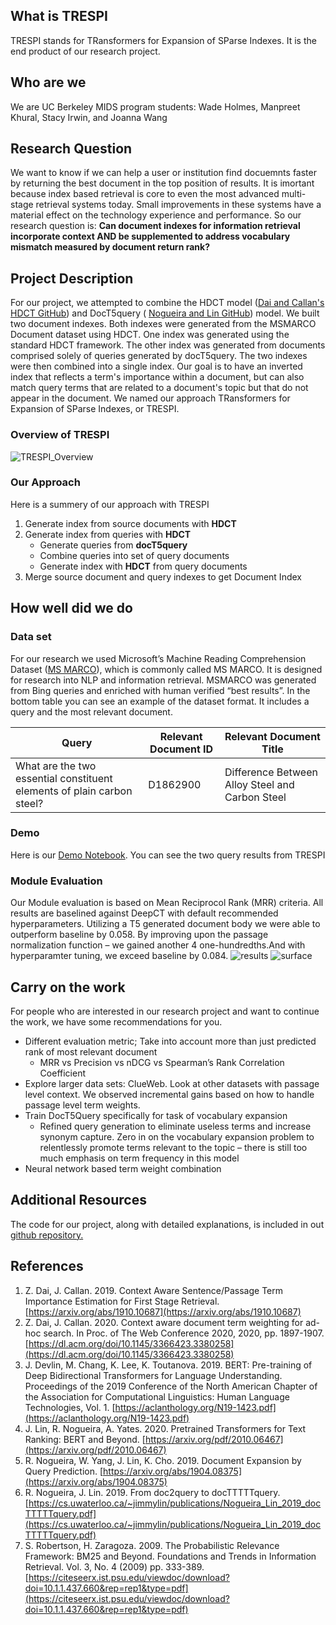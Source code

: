 ## What is TRESPI
TRESPI stands for TRansformers for Expansion of SParse Indexes. It is the end product of our research project. 

## Who are we 
We are UC Berkeley MIDS program students: Wade Holmes, Manpreet Khural, Stacy Irwin, and Joanna Wang

## Research Question
We want to know if we can help a user or institution find docuemnts faster by returning the best document in the top position of results. It is imortant because index based retrieval is core to even the most advanced multi-stage retrieval systems today.  Small improvements in these systems have a material effect on the technology experience and performance. So our research question is: **Can document indexes for information retrieval incorporate context AND be supplemented to address vocabulary mismatch measured by document return rank?**

## Project Description 
For our project, we attempted to combine the HDCT model ([Dai and Callan's HDCT GitHub](https://github.com/AdeDZY/DeepCT)) and DocT5query ( [Nogueira and Lin GitHub](https://github.com/castorini/docTTTTTquery)) model. We built two document indexes. Both indexes were generated from the MSMARCO Document dataset using HDCT. One index was generated using the standard HDCT framework. The other index was generated from documents comprised solely of queries generated by docT5query. The two indexes were then combined into a single index. Our goal is to have an inverted index that reflects a term's importance within a document, but can also match query terms that are related to a document's topic but that do not appear in the document. We named our approach TRansformers for Expansion of SParse Indexes, or TRESPI. 

### Overview of TRESPI
![TRESPI_Overview](https://user-images.githubusercontent.com/46507702/127749081-b392eb67-287a-4a90-9b52-039b53047205.PNG)

### Our Approach 
Here is a summery of our approach with TRESPI
1. Generate index from source documents with **HDCT**
2. Generate index from queries with **HDCT**
    - Generate queries from **docT5query**
    - Combine queries into set of query documents
    - Generate index with **HDCT** from query documents
3. Merge source document and query indexes to get Document Index


## How well did we do
### Data set
For our research we used Microsoft’s Machine Reading Comprehension Dataset ([MS MARCO](https://microsoft.github.io/msmarco/)), which is commonly called MS MARCO. It is designed for research into NLP and information retrieval.  MSMARCO was generated from Bing queries and enriched with human verified “best results”. In the bottom table you can see an example of the dataset format.  It includes a query and the most relevant document.

| Query                                                                 | Relevant Document ID | Relevant Document Title |
| ---------------------------------------------------------------------- | --------------------| -------------------------------- |
| What are the two essential constituent elements of plain carbon steel?| D1862900      | Difference Between Alloy Steel and Carbon Steel |

### Demo
Here is our [Demo Notebook](https://github.com/sirwin31/neural_info_retrieval/blob/main/demo_notebooks/trespi_demo/query_demo.ipynb). You can see the two query results from TRESPI

### Module Evaluation 
Our Module evaluation is based on Mean Reciprocol Rank (MRR) criteria. 
All results are baselined against DeepCT with default recommended hyperparameters. Utilizing a T5 generated document body we were able to outperform baseline by 0.058. By improving upon the passage normalization function – we gained another 4 one-hundredths.And with hyperparamter tuning, we exceed baseline by 0.084.
![results](https://user-images.githubusercontent.com/46507702/127948393-c3d60e33-c40d-4de8-b325-e902a15d819d.png)
![surface](https://user-images.githubusercontent.com/46507702/127948444-14873ae7-672f-4728-a46e-b8ec8740dcab.png)

## Carry on the work
For people who are interested in our research project and want to continue the work, we have some recommendations for you. 

   * Different evaluation metric; Take into account more than just predicted rank of most relevant document
      * MRR vs  Precision vs nDCG vs Spearman’s Rank Correlation Coefficient
   * Explore larger data sets: ClueWeb. Look at other datasets with passage level context.  We observed incremental gains based on how to handle passage level term weights. 
   * Train DocT5Query specifically for task of vocabulary expansion
      * Refined query generation to eliminate useless terms and increase synonym capture. Zero in on the vocabulary expansion problem to relentlessly promote terms relevant to the topic – there is still too much emphasis on term frequency in this model
   * Neural network based term weight combination

## Additional Resources
The code for our project, along with detailed explanations, is included in out [github repository.](https://github.com/sirwin31/neural_info_retrieval)

## References
1. Z. Dai, J. Callan. 2019. Context Aware Sentence/Passage Term Importance Estimation for First Stage Retrieval.  [https://arxiv.org/abs/1910.10687](https://arxiv.org/abs/1910.10687)
2. Z. Dai, J. Callan. 2020. Context aware document term weighting for ad-hoc search.  In Proc. of The Web Conference 2020, 2020, pp. 1897-1907. [https://dl.acm.org/doi/10.1145/3366423.3380258](https://dl.acm.org/doi/10.1145/3366423.3380258)
3. J. Devlin, M. Chang, K. Lee, K. Toutanova. 2019. BERT: Pre-training of Deep Bidirectional Transformers for Language Understanding. Proceedings of the 2019 Conference of the North American Chapter of the Association for Computational Linguistics: Human Language Technologies, Vol. 1.  [https://aclanthology.org/N19-1423.pdf](https://aclanthology.org/N19-1423.pdf)
4. J. Lin, R. Nogueira, A. Yates. 2020. Pretrained Transformers for Text Ranking: BERT and Beyond. [https://arxiv.org/pdf/2010.06467](https://arxiv.org/pdf/2010.06467)
5. R. Nogueira, W. Yang, J. Lin, K. Cho. 2019. Document Expansion by Query Prediction. [https://arxiv.org/abs/1904.08375](https://arxiv.org/abs/1904.08375)
6. R. Nogueira, J. Lin. 2019. From doc2query to docTTTTTquery. [https://cs.uwaterloo.ca/~jimmylin/publications/Nogueira_Lin_2019_docTTTTTquery.pdf](https://cs.uwaterloo.ca/~jimmylin/publications/Nogueira_Lin_2019_docTTTTTquery.pdf)
7. S. Robertson, H. Zaragoza. 2009. The Probabilistic Relevance Framework: BM25 and Beyond. Foundations and Trends in Information Retrieval. Vol. 3, No. 4 (2009) pp. 333-389. [https://citeseerx.ist.psu.edu/viewdoc/download?doi=10.1.1.437.660&rep=rep1&type=pdf](https://citeseerx.ist.psu.edu/viewdoc/download?doi=10.1.1.437.660&rep=rep1&type=pdf)


